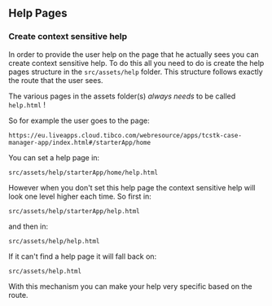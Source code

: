 ## Help Pages

### Create context sensitive help


In order to provide the user help on the page that he actually sees you can create context sensitive help.
To do this all you need to do is create the help pages structure in the `src/assets/help` folder.
This structure follows exactly the route that the user sees.

The various pages in the assets folder(s) *always needs* to be called `help.html` !

So for example the user goes to the page:

```https://eu.liveapps.cloud.tibco.com/webresource/apps/tcstk-case-manager-app/index.html#/starterApp/home```

You can set a help page in:

```src/assets/help/starterApp/home/help.html```

However when you don't set this help page the context sensitive help will look one level higher each time. 
So first in:

```src/assets/help/starterApp/help.html```

and then in:

```src/assets/help/help.html```

If it can't find a help page it will fall back on:

```src/assets/help.html```

With this mechanism you can make your help very specific based on the route.
